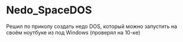 # Nedo_SpaceDOS
Решил по приколу создать недо DOS, который можно запустить на своём ноутбуке из под Windows (проверял на 10-ке)
